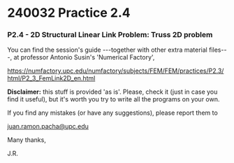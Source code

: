# 240032 Practice 2.4

### P2.4 - 2D Structural Linear Link Problem: Truss 2D problem

You can find the session's guide ---together with other extra material files---,
at professor Antonio Susin's 'Numerical Factory', 

https://numfactory.upc.edu/numfactory/subjects/FEM/FEM/practices/P2.3/html/P2_3_FemLink2D_en.html

**Disclaimer:** this stuff is provided 'as is'. Please, check it (just in case you
find it useful), but it's worth you try to write all the programs on your own.

If you find any mistakes (or have any suggestions), please report them to 

juan.ramon.pacha@upc.edu 

Many thanks,

J.R.
